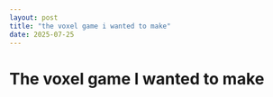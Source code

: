 ```yaml
---
layout: post
title: "the voxel game i wanted to make"
date: 2025-07-25
---
```


# The voxel game I wanted to make
